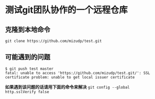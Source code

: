 # 测试git团队协作的一个远程仓库

## 克隆到本地命令
`git clone https://github.com/mizudp/test.git`

## 可能遇到的问题
```
$ git push test master
fatal: unable to access 'https://github.com/mizudp/test.git/': SSL certificate problem: unable to get local issuer certificate
```
**如果遇到该问题的话请用下面的命令来解决**
`git config --global http.sslVerify false`
